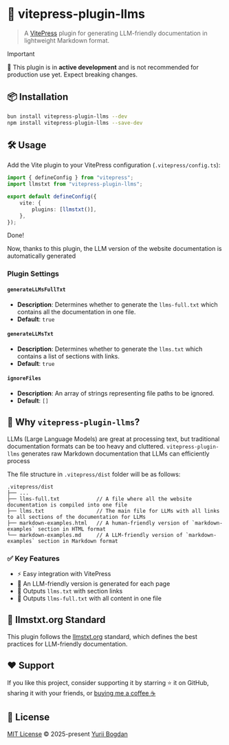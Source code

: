 # 📜 vitepress-plugin-llms

> A [VitePress](https://vitepress.dev/) plugin for generating LLM-friendly documentation in lightweight Markdown format.

> [!IMPORTANT]
> 🚧 This plugin is in **active development** and is not recommended for production use yet. Expect breaking changes.

## 📦 Installation

```bash
bun install vitepress-plugin-llms --dev
npm install vitepress-plugin-llms --save-dev
```

## 🛠️ Usage

Add the Vite plugin to your VitePress configuration (`.vitepress/config.ts`):

```ts
import { defineConfig } from "vitepress";
import llmstxt from "vitepress-plugin-llms";

export default defineConfig({
	vite: {
		plugins: [llmstxt()],
	},
});
```

Done!

Now, thanks to this plugin, the LLM version of the website documentation is automatically generated

### Plugin Settings

#### `generateLLMsFullTxt`

- **Description**: Determines whether to generate the `llms-full.txt` which contains all the documentation in one file.
- **Default**: `true`

#### `generateLLMsTxt`

- **Description**: Determines whether to generate the `llms.txt` which contains a list of sections with links.
- **Default**: `true`

#### `ignoreFiles`

- **Description**: An array of strings representing file paths to be ignored.
- **Default**: `[]`

## 🚀 Why `vitepress-plugin-llms`?

LLMs (Large Language Models) are great at processing text, but traditional documentation formats can be too heavy and cluttered. `vitepress-plugin-llms` generates raw Markdown documentation that LLMs can efficiently process

The file structure in `.vitepress/dist` folder will be as follows:

```plaintext
.vitepress/dist
├── ...
├── llms-full.txt            // A file where all the website documentation is compiled into one file
├── llms.txt                 // The main file for LLMs with all links to all sections of the documentation for LLMs
├── markdown-examples.html   // A human-friendly version of `markdown-examples` section in HTML format
└── markdown-examples.md     // A LLM-friendly version of `markdown-examples` section in Markdown format
```

### ✅ Key Features

-   ⚡️ Easy integration with VitePress
-   🤖 An LLM-friendly version is generated for each page
-   📝 Outputs `llms.txt` with section links
-   📖 Outputs `llms-full.txt` with all content in one file

## 📖 llmstxt.org Standard

This plugin follows the [llmstxt.org](https://llmstxt.org/) standard, which defines the best practices for LLM-friendly documentation.

## ❤️ Support

If you like this project, consider supporting it by starring ⭐ it on GitHub, sharing it with your friends, or [buying me a coffee ☕](https://github.com/okineadev/vitepress-plugin-llms?sponsor=1)

## 📜 License

[MIT License](./LICENSE) © 2025-present [Yurii Bogdan](https://github.com/okineadev)
